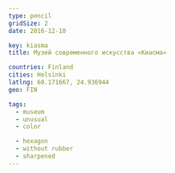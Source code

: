 ```yaml
---
type: pencil
gridSize: 2
date: 2016-12-10

key: kiasma
title: Музей современного искусства «Киасма»

countries: Finland
cities: Helsinki
latlng: 60.171667, 24.936944
geo: FIN

tags:
  - museum
  - unusual
  - color

  - hexagon
  - without rubber
  - sharpened
---
```

